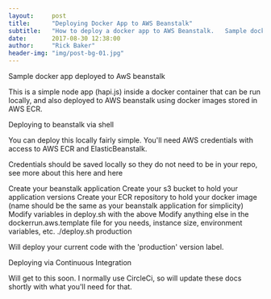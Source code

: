 ```yaml
---
layout:     post
title:      "Deploying Docker App to AWS Beanstalk"
subtitle:   "How to deploy a docker app to AWS Beanstalk.   Sample docker app and code provided in a git repo for easy execution."
date:       2017-08-30 12:38:00
author:     "Rick Baker"
header-img: "img/post-bg-01.jpg"
---
```


Sample docker app deployed to AwS beanstalk

This is a simple node app (hapi.js) inside a docker container that can be run locally, and also deployed to AWS beanstalk using docker images stored in AWS ECR.

Deploying to beanstalk via shell

You can deploy this locally fairly simple. You'll need AWS credentials with access to AWS ECR and ElasticBeanstalk.

Credentials should be saved locally so they do not need to be in your repo, see more about this here and here

Create your beanstalk application
Create your s3 bucket to hold your application versions
Create your ECR repository to hold your docker image (name should be the same as your beanstalk application for simplicity)
Modify variables in deploy.sh with the above
Modify anything else in the dockerrun.aws.template file for you needs, instance size, environment variables, etc.
./deploy.sh production

Will deploy your current code with the 'production' version label.

Deploying via Continuous Integration

Will get to this soon. I normally use CircleCi, so will update these docs shortly with what you'll need for that.